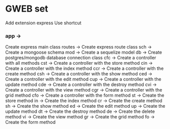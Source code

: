 # GWEB set

Add extension express 
Use shortcut 

### app → 
Create express main class
routes → Create express route class
sch → Create a mongoose schema
mod → Create a sequelize model
db → Create postgres/mongodb database connection class
cfc → Create a controller with all methods
cst → Create a controller with the store method
cin → Create a controller with the index method
ccr → Create a controller with the create method
csh → Create a controller with the show method
ced → Create a controller with the edit method
cup → Create a controller with the update method
cde → Create a controller with the destroy method
cvi → Create a controller with the view method
cgr → Create a controller with the grid method
cfo → Create a controller with the form method
st → Create the store method
in → Create the index method
cr → Create the create method
sh → Create the show method
ed → Create the edit method
up → Create the update method
dt → Create the destroy method
de → Create the delete method
vi → Create the view method
gr → Create the grid method
fo → Create the form method